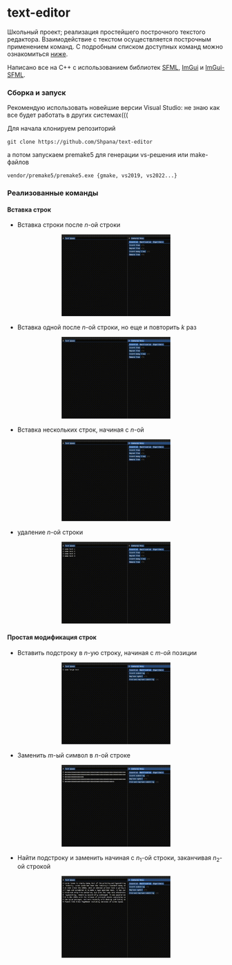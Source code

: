 # text-editor

Школьный проект; реализация простейшего построчного текстого редактора. Взаимодействие с текстом осуществляется построчным применением команд. С подробным списком доступных команд можно ознакомиться [ниже](#реализованные-команды). 

Написано все на C++ с использованием библиотек [SFML](https://github.com/SFML/SFML), [ImGui](https://github.com/ocornut/imgui) и [ImGui-SFML](https://github.com/SFML/imgui-sfml).


### Сборка и запуск
Рекомендую использовать новейшие версии Visual Studio: не знаю как все будет работать в других системах(((

Для начала клонируем репозиторий 
```
git clone https://github.com/Shpana/text-editor
```
а потом запускаем premake5 для генерации vs-решения или make-файлов
```
vendor/premake5/premake5.exe {gmake, vs2019, vs2022...}
```

### Реализованные команды

#### Вставка строк

- Вставка строки после $n$-ой строки

<p align="center">
      <img src="/promo/insert-text.gif" width=50%/>
</p>

- Вставка одной после $n$-ой строки, но еще и повторить $k$ раз

<p align="center">
  <img src="/promo/repeat-line.gif" width=50%/>
</p>

- Вставка нескольких строк, начиная с $n$-ой

<p align="center">
  <img src="promo/insert-many-lines.gif" width=50%/>
</p>

- удаление $n$-ой строки

<p align="center">
  <img src="promo/remove-line.gif" width=50%/>
</p>

#### Простая модификация строк

- Вставить подстроку в $n$-ую строку, начиная с $m$-ой позиции

<p align="center">
  <img src="promo/insert-substring.gif" width=50%/>
</p>

- Заменить $m$-ый символ в $n$-ой строке

<p align="center">
  <img src="promo/replace-symbol.gif" width=50%/>
</p>

- Найти подстроку и заменить начиная с $n_1$-ой строки, заканчивая $n_2$-ой строкой

<p align="center">
  <img src="promo/find-and-replace.gif" width=50%/>
</p>
